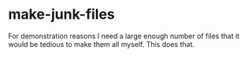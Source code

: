# make-junk-files
For demonstration reasons I need a large enough number of files that it would be tedious to make them all myself. This does that.
